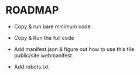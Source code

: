 # ROADMAP

- Copy & run bare minimum code

- Copy & Run the full code

- Add manifest.json & figure out how to use this file public/site.webmanifest

- Add robots.txt

